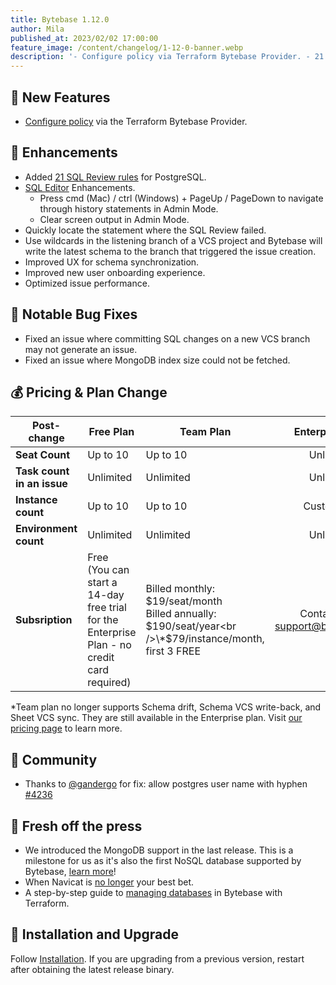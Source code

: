 ```yaml
---
title: Bytebase 1.12.0
author: Mila
published_at: 2023/02/02 17:00:00
feature_image: /content/changelog/1-12-0-banner.webp
description: '- Configure policy via Terraform Bytebase Provider. - 21 new SQL Review Rules for PostgreSQL. - Updated pricing plan.'
---
```


## 🚀 New Features

- [Configure policy](https://registry.terraform.io/providers/bytebase/bytebase/latest/docs/resources/policy) via the Terraform Bytebase Provider.

## 🎄 Enhancements

- Added [21 SQL Review rules](/docs/sql-review/review-rules) for PostgreSQL.
- [SQL Editor](/docs/sql-editor/overview) Enhancements.
  - Press cmd (Mac) / ctrl (Windows) + PageUp / PageDown to navigate through history statements in Admin Mode.
  - Clear screen output in Admin Mode.
- Quickly locate the statement where the SQL Review failed.
- Use wildcards in the listening branch of a VCS project and Bytebase will write the latest schema to the branch that triggered the issue creation.
- Improved UX for schema synchronization.
- Improved new user onboarding experience.
- Optimized issue performance.

## 🐞 Notable Bug Fixes

- Fixed an issue where committing SQL changes on a new VCS branch may not generate an issue.
- Fixed an issue where MongoDB index size could not be fetched.

## 💰 Pricing & Plan Change

| **Post-change**            | **Free Plan**                                                                                   | **Team Plan**                                                                                               |        **Enterprise Plan**         |
| -------------------------- | ----------------------------------------------------------------------------------------------- | ----------------------------------------------------------------------------------------------------------- | :--------------------------------: |
| **Seat Count**             | Up to 10                                                                                        | Up to 10                                                                                                    |             Unlimited              |
| **Task count in an issue** | Unlimited                                                                                       | Unlimited                                                                                                   |             Unlimited              |
| **Instance count**         | Up to 10                                                                                        | Up to 10                                                                                                    |             Customized             |
| **Environment count**      | Unlimited                                                                                       | Unlimited                                                                                                   |             Unlimited              |
| **Subsription**            | Free<br />(You can start a 14-day free trial for the Enterprise Plan - no credit card required) | Billed monthly: $19/seat/month<br />Billed annually: $190/seat/year<br />\*$79/instance/month, first 3 FREE | Contact us at support@bytebase.com |

\*Team plan no longer supports Schema drift, Schema VCS write-back, and Sheet VCS sync. They are still available in the Enterprise plan.
Visit [our pricing page](/pricing) to learn more.

## 🎠 Community

- Thanks to [@gandergo](https://github.com/gandergo) for fix: allow postgres user name with hyphen [\#4236](https://github.com/bytebase/bytebase/pull/4236)

## 📰 Fresh off the press

- We introduced the MongoDB support in the last release. This is a milestone for us as it's also the first NoSQL database supported by Bytebase, [learn more](/blog/introducing-mongodb-support-in-bytebase)!
- When Navicat is [no longer](/blog/stop-using-navicat) your best bet.
- A step-by-step guide to [managing databases](/docs/tutorials/manage-databases-in-bytebase-with-terraform) in Bytebase with Terraform.

## 📕 Installation and Upgrade

Follow [Installation](/docs/get-started/install/overview). If you are upgrading from a previous version, restart after obtaining the latest release binary.
